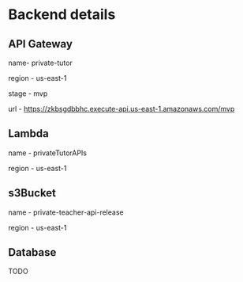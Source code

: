 # Backend details
## API Gateway
name- private-tutor

region - us-east-1

stage - mvp

url - https://zkbsgdbbhc.execute-api.us-east-1.amazonaws.com/mvp

## Lambda
name - privateTutorAPIs

region - us-east-1

## s3Bucket
name - private-teacher-api-release

region - us-east-1

## Database
TODO

